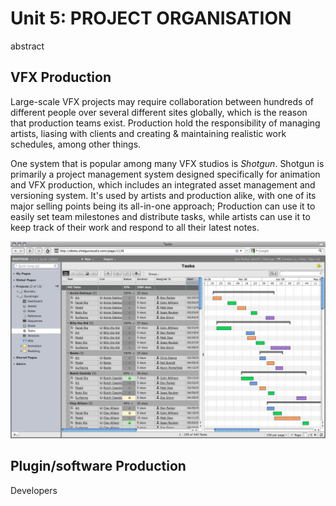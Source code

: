 Unit 5: PROJECT ORGANISATION
=============
abstract

<!-- 
The importance of naming conventions and version control
How to ensure shots/assets can move from artist to artist (readability) -->

VFX Production
-------------
Large-scale VFX projects may require collaboration between hundreds of different people over several different sites globally, which is the reason that production teams exist. Production hold the responsibility of managing artists, liasing with clients and creating & maintaining realistic work schedules, among other things. 

One system that is popular among many VFX studios is *Shotgun*. Shotgun is primarily a project management system designed specifically for animation and VFX production, which includes an integrated asset management and versioning system. It's used by artists and production alike, with one of its major selling points being its all-in-one approach; Production can use it to easily set team milestones and distribute tasks, while artists can use it to keep track of their work and respond to all their latest notes.

![Shotgun tasks view](./images/shotgun_task_view.jpg)

Plugin/software Production
-------------
Developers